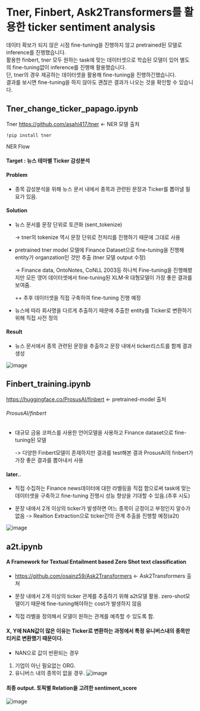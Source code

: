 # Tner, Finbert, Ask2Transformers를 활용한 ticker sentiment analysis

데이터 확보가 되지 않은 시점 fine-tuning을 진행하지 않고 pretrained된 모델로 inference를 진행했습니다.</br>
활용한 finbert, tner 모두 원하는 task에 맞는 데이터셋으로 학습된 모델이 있어 별도의 fine-tuning없이 inference를 진행해 활용했습니다.</br>
단, tner의 경우 제공하는 데이터셋을 활용해 fine-tuning을 진행하긴했습니다.</br>
결과를 보시면 fine-tuning을 하지 않아도 괜찮은 결과가 나오는 것을 확인할 수 있습니다.


## Tner_change_ticker_papago.ipynb

Tner https://github.com/asahi417/tner <- NER 모델 출처

`!pip install tner`

NER Flow

#### Target : 뉴스 테마별 Ticker 감성분석 

#### Problem 
- 종목 감성분석을 위해 뉴스 문서 내에서 종목과 관련된 문장과 Ticker를 뽑아낼 필요가 있음.

#### Solution
- 뉴스 문서를 문장 단위로 토큰화 (sent_tokenize)

  -> tner의 tokenize 역시 문장 단위로 전처리를 진행하기 때문에 그대로 사용

- pretrained tner model 모델에 Finance Dataset으로 fine-tuning을 진행해 entity가 organzation인 것만 추출 (tner 모델 output 수정)

  -> Finance data, OntoNotes, CoNLL 2003등 하나씩 Fine-tuning을 진행해봤지만 모든 영어 데이터셋에서 fine-tuning된 XLM-R 대형모델이 가장 좋은 결과를 보여줌.
    
    ++ 추후 데이터셋을 직접 구축하여 fine-tuning 진행 예정

- 뉴스에 따라 회사명을 다르게 추출하기 때문에 추출한 entity를 Ticker로 변환하기 위해 직접 사전 정의

#### Result
- 뉴스 문서에서 종목 관련된 문장을 추출하고 문장 내에서 ticker리스트를 함께 결과 생성

![image](https://user-images.githubusercontent.com/103553532/178190584-f889df13-f3fa-4daa-b5b3-80686f2a69f9.png)


## Finbert_training.ipynb



https://huggingface.co/ProsusAI/finbert <- pretrained-model 출처

###### ProsusAI/finbert
- 대규모 금융 코퍼스를 사용한 언어모델을 사용하고 Finance dataset으로 fine-tuning된 모델

  -> 다양한 Finbert모델이 존재하지만 결과를 test해본 결과 ProsusAI의 finbert가 가장 좋은 결과를 뽑아내서 사용
  
#### later..
- 직접 수집하는 Finance news데이터에 대한 라벨링을 직접 함으로써 task에 맞는 데이터셋을 구축하고 fine-tuning 진행시 성능 향상을 기대할 수 있음.(추후 시도)

- 문장 내에서 2개 이상의 ticker가 발생하면 어느 종목이 긍정이고 부정인지 알수가 없음 -> Realtion Extraction으로 ticker간의 관계 추출을 진행할 예정(a2t)


![image](https://user-images.githubusercontent.com/103553532/178198490-29f5eed6-eb32-4639-8fea-e8b888009c42.png)

## a2t.ipynb
#### A Framework for Textual Entailment based Zero Shot text classification
- https://github.com/osainz59/Ask2Transformers <- Ask2Transformers 출처

- 문장 내에서 2개 이상의 ticker 관계를 추출하기 위해 a2t모델 활용. zero-shot모델이기 때문에 fine-tuning해야하는 cost가 발생하지 않음
- 직접 라벨을 정의해서 모델이 원하는 관계를 예측할 수 있도록 함.

#### X, Y에 NAN값이 많은 이유는 Ticker로 변환하는 과정에서 특정 유니버스내의 종목만 티커로 변환했기 때문이다.
- NAN으로 값이 반환되는 경우
1. 기업이 아닌 필요없는 ORG.  
2. 유니버스 내의 종목이 없을 경우. 
![image](https://user-images.githubusercontent.com/103553532/187317829-e1ab86f9-d066-4065-8356-264d50e31848.png)

#### 최종 output. 토픽별 Relation을 고려한 sentiment_score
![image](https://user-images.githubusercontent.com/103553532/187317648-5b24b8a4-f7d4-4fa2-98cb-498f8de3c514.png)









